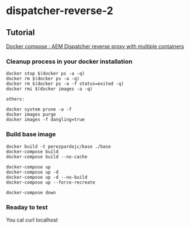 # dispatcher-reverse-2

Tutorial
---------

[Docker compose : AEM Dispatcher reverse proxy with multiple containers](https://www.linkedin.com/in/perezpardojc/) 

### Cleanup process in your docker installation

```
docker stop $(docker ps -a -q)
docker rm $(docker ps -a -q)
docker rm $(docker ps -a -f status=exited -q)
docker rmi $(docker images -a -q)

others:

docker system prune -a -f
docker images purge
docker images -f dangling=true

```

### Build base image

```
docker build -t perezpardojc/base ./base
docker-compose build
docker-compose build --no-cache 

docker-compose up
docker-compose up -d
docker-compose up -d --no-build
docker-compose up --force-recreate 

docker-compose down
```

### Readay to test

You cal curl localhost